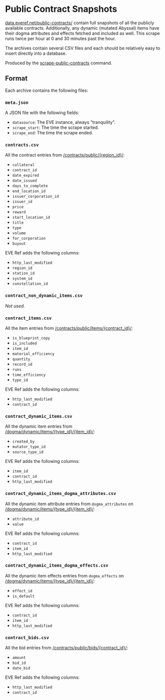 # Public Contract Snapshots
[data.everef.net/public-contracts/](https://data.everef.net/public-contracts/) contain full snapshots of all the publicly
available contracts.
Additionally, any dynamic (mutated Abyssal) items have their dogma attributes and effects fetched and included as well.
This scrape runs twice per hour at 0 and 30 minutes past the hour.

The archives contain several CSV files and each should be relatively easy to insert directly into a database.

Produced by the [scrape-public-contracts](../commands/scrape-public-contracts.md) command.

## Format
Each archive contains the following files:

### `meta.json`
A JSON file with the following fields:
* `datasource`: The EVE instance, always "tranquility".
* `scrape_start`: The time the scrape started.
* `scrape_end`: The time the scrape ended.

### `contracts.csv`
All the contract entries from [/contracts/public/{region_id}/](https://esi.evetech.net/ui/#/operations/Contracts/get_contracts_public_region_id):
* `collateral`
* `contract_id`
* `date_expired`
* `date_issued`
* `days_to_complete`
* `end_location_id`
* `issuer_corporation_id`
* `issuer_id`
* `price`
* `reward`
* `start_location_id`
* `title`
* `type`
* `volume`
* `for_corporation`
* `buyout`

EVE Ref adds the following columns:
* `http_last_modified`
* `region_id`
* `station_id`
* `system_id`
* `constellation_id`

### `contract_non_dynamic_items.csv`
_Not used._

### `contract_items.csv`
All the item entries from [/contracts/public/items/{contract_id}/](https://esi.evetech.net/ui/#/operations/Contracts/get_contracts_public_items_contract_id):

* `is_blueprint_copy`
* `is_included`
* `item_id`
* `material_efficiency`
* `quantity`
* `record_id`
* `runs`
* `time_efficiency`
* `type_id`

EVE Ref adds the following columns:
* `http_last_modified`
* `contract_id`

### `contract_dynamic_items.csv`
All the dynamic item entries from [/dogma/dynamic/items/{type_id}/{item_id}/](https://esi.evetech.net/ui/#/operations/Dogma/get_dogma_dynamic_items_type_id_item_id):

* `created_by`
* `mutator_type_id`
* `source_type_id`

EVE Ref adds the following columns:
* `item_id`
* `contract_id`
* `http_last_modified`

### `contract_dynamic_items_dogma_attributes.csv`
All the dynamic item attribute entries from `dogma_attributes` on [/dogma/dynamic/items/{type_id}/{item_id}/](https://esi.evetech.net/ui/#/operations/Dogma/get_dogma_dynamic_items_type_id_item_id):
* `attribute_id`
* `value`

EVE Ref adds the following columns:
* `contract_id`
* `item_id`
* `http_last_modified`

### `contract_dynamic_items_dogma_effects.csv`
All the dynamic item effects entries from `dogma_effects` on [/dogma/dynamic/items/{type_id}/{item_id}/](https://esi.evetech.net/ui/#/operations/Dogma/get_dogma_dynamic_items_type_id_item_id):
* `effect_id`
* `is_default`

EVE Ref adds the following columns:
* `contract_id`
* `item_id`
* `http_last_modified`

### `contract_bids.csv`
All the bid entries from [/contracts/public/bids/{contract_id}/](https://esi.evetech.net/ui/#/operations/Contracts/get_contracts_public_bids_contract_id):

* `amount`
* `bid_id`
* `date_bid`

EVE Ref adds the following columns:
* `http_last_modified`
* `contract_id`

